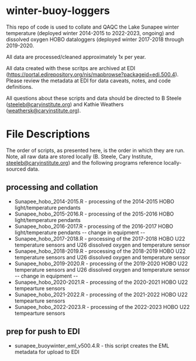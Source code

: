 # winter-buoy-loggers

This repo of code is used to collate and QAQC the Lake Sunapee winter temperature (deployed winter 2014-2015 to 2022-2023, ongoing) and dissolved oxygen HOBO dataloggers (deployed winter 2017-2018 through 2019-2020.

All data are processed/cleaned approximately 1x per year.

All data created with these scritps are archived at EDI (https://portal.edirepository.org/nis/mapbrowse?packageid=edi.500.4). Please review the metadata at EDI for data caveats, notes, and code definitions. 

All questions about these scripts and data should be directed to B Steele (steeleb@caryinstitute.org) and Kathie Weathers (weathersk@caryinstitute.org).

# File Descriptions

The order of scripts, as presented here, is the order in which they are run. Note, all raw data are stored locally (B. Steele, Cary Institute, steeleb@caryinstitute.org) and the following programs reference locally-sourced data.

## processing and collation

 * Sunapee_hobo_2014-2015.R - processing of the 2014-2015 HOBO light/temperature pendants
 * Sunapee_hobo_2015-2016.R - processing of the 2015-2016 HOBO light/temperature pendants
 * Sunapee_hobo_2016-2017.R - processing of the 2016-2017 HOBO light/temperature pendants
 -- change in equipment --
 * Sunapee_hobo_2017-2018.R - processing of the 2017-2018 HOBO U22 temperature sensors and U26 dissolved oxygen and temperature sensor
 * Sunapee_hobo_2018-2019.R - processing of the 2018-2019 HOBO U22 temperature sensors and U26 dissolved oxygen and temperature sensor
 * Sunapee_hobo_2019-2020.R - processing of the 2019-2020 HOBO U22 temperature sensors and U26 dissolved oxygen and temperature sensor
 -- change in equipment --
 * Sunapee_hobo_2020-2021.R - processing of the 2020-2021 HOBO U22 tempearture sensors
 * Sunapee_hobo_2021-2022.R - processing of the 2021-2022 HOBO U22 tempearture sensors
 * Sunapee_hobo_2022-2023.R - processing of the 2022-2023 HOBO U22 tempearture sensors

## prep for push to EDI

 * sunapee_buoywinter_eml_v500.4.R - this script creates the EML metadata for upload to EDI